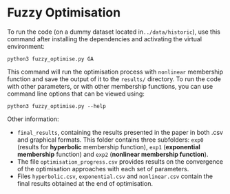 # Fuzzy Optimisation

To run the code (on a dummy dataset located in`../data/historic`), use this command after installing the dependencies and activating the virtual environment:

`python3 fuzzy_optimise.py GA`

This command will run the optimisation process with `nonlinear` membership function and save the output of it to the `results/` directory. To run the code with other parameters, or with other membership functions, you can use command line options that can be viewed using: 

`python3 fuzzy_optimise.py --help`


Other information:

- `final_results`, containing the results presented in the paper in both .csv and graphical formats. This folder contains three subfolders: `exp0` (results for **hyperbolic** membership function), `exp1` (**exponential membership** function) and `exp2` (**nonlinear membership function**).
- The file `optimisation_progress.csv` provides results on the convergence of the optimisation approaches with each set of parameters.
- Files `hyperbolic.csv`, `exponential.csv` and `nonlinear.csv` contain the final results obtained at the end of optimisation. 
